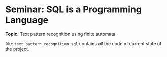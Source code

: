 # Seminar: SQL is a Programming Language

**Topic:** Text pattern recognition using finite automata  

file: `text_pattern_recognition.sql` contains all the code of current state of the project.
